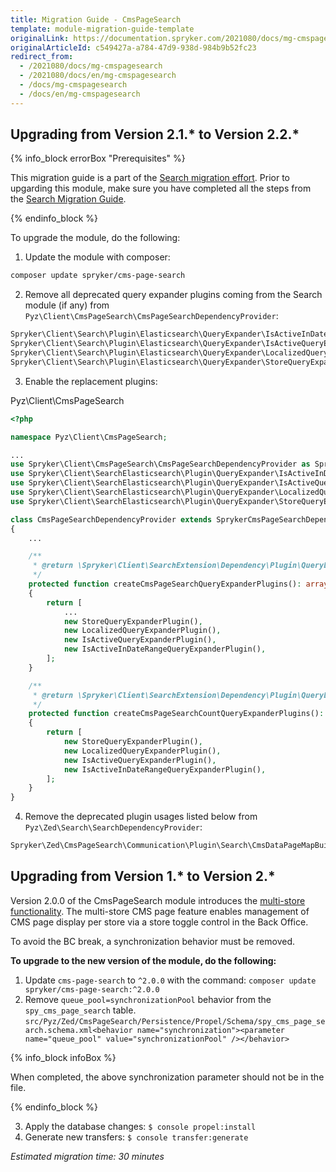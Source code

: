 ```yaml
---
title: Migration Guide - CmsPageSearch
template: module-migration-guide-template
originalLink: https://documentation.spryker.com/2021080/docs/mg-cmspagesearch
originalArticleId: c549427a-a784-47d9-938d-984b9b52fc23
redirect_from:
  - /2021080/docs/mg-cmspagesearch
  - /2021080/docs/en/mg-cmspagesearch
  - /docs/mg-cmspagesearch
  - /docs/en/mg-cmspagesearch
---
```


## Upgrading from Version 2.1.* to Version 2.2.*

{% info_block errorBox "Prerequisites" %}

This migration guide is a part of the [Search migration effort](/docs/scos/dev/migration-concepts/search-migration-concept/search-migration-concept.html). Prior to upgarding this module, make sure you have completed all the steps from the [Search Migration Guide](/docs/scos/dev/module-migration-guides/{{page.version}}/migration-guide-search.html#upgrading-from-version-89-to-version-810).

{% endinfo_block %}

To upgrade the module, do the following:
1. Update the module with composer:
```bash
composer update spryker/cms-page-search
```
2. Remove all deprecated query expander plugins coming from the Search module (if any) from `Pyz\Client\CmsPageSearch\CmsPageSearchDependencyProvider`:
```php
Spryker\Client\Search\Plugin\Elasticsearch\QueryExpander\IsActiveInDateRangeQueryExpanderPlugin
Spryker\Client\Search\Plugin\Elasticsearch\QueryExpander\IsActiveQueryExpanderPlugin
Spryker\Client\Search\Plugin\Elasticsearch\QueryExpander\LocalizedQueryExpanderPlugin
Spryker\Client\Search\Plugin\Elasticsearch\QueryExpander\StoreQueryExpanderPlugin
```
3. Enable the replacement plugins:

Pyz\Client\CmsPageSearch

```php
<?php

namespace Pyz\Client\CmsPageSearch;

...
use Spryker\Client\CmsPageSearch\CmsPageSearchDependencyProvider as SprykerCmsPageSearchDependencyProvider;
use Spryker\Client\SearchElasticsearch\Plugin\QueryExpander\IsActiveInDateRangeQueryExpanderPlugin;
use Spryker\Client\SearchElasticsearch\Plugin\QueryExpander\IsActiveQueryExpanderPlugin;
use Spryker\Client\SearchElasticsearch\Plugin\QueryExpander\LocalizedQueryExpanderPlugin;
use Spryker\Client\SearchElasticsearch\Plugin\QueryExpander\StoreQueryExpanderPlugin;

class CmsPageSearchDependencyProvider extends SprykerCmsPageSearchDependencyProvider
{
    ...

    /**
     * @return \Spryker\Client\SearchExtension\Dependency\Plugin\QueryExpanderPluginInterface[]
     */
    protected function createCmsPageSearchQueryExpanderPlugins(): array
    {
        return [
            ...
            new StoreQueryExpanderPlugin(),
            new LocalizedQueryExpanderPlugin(),
            new IsActiveQueryExpanderPlugin(),
            new IsActiveInDateRangeQueryExpanderPlugin(),
        ];
    }

    /**
     * @return \Spryker\Client\SearchExtension\Dependency\Plugin\QueryExpanderPluginInterface[]
     */
    protected function createCmsPageSearchCountQueryExpanderPlugins(): array
    {
        return [
            new StoreQueryExpanderPlugin(),
            new LocalizedQueryExpanderPlugin(),
            new IsActiveQueryExpanderPlugin(),
            new IsActiveInDateRangeQueryExpanderPlugin(),
        ];
    }
}  
```

4. Remove the deprecated plugin usages listed below from `Pyz\Zed\Search\SearchDependencyProvider`:
```php
Spryker\Zed\CmsPageSearch\Communication\Plugin\Search\CmsDataPageMapBuilder
```
## Upgrading from Version 1.* to Version 2.*

Version 2.0.0 of the CmsPageSearch module introduces the [multi-store functionality](/docs/scos/user/features/{{page.version}}/cms-feature-overview/cms-pages-overview.html). The multi-store CMS page feature enables management of CMS page display per store via a store toggle control in the Back Office.

To avoid the BC break, a synchronization behavior must be removed.

**To upgrade to the new version of the module, do the following:**
1. Update `cms-page-search` to `^2.0.0` with the command: `composer update spryker/cms-page-search:^2.0.0`
2. Remove `queue_pool=synchronizationPool` behavior from the `spy_cms_page_search` table.
`src/Pyz/Zed/CmsPageSearch/Persistence/Propel/Schema/spy_cms_page_search.schema.xml<behavior name="synchronization"><parameter name="queue_pool" value="synchronizationPool" /></behavior>`

{% info_block infoBox %}

When completed, the above synchronization parameter should not be in the file.

{% endinfo_block %}

3. Apply the database changes:
`$ console propel:install`
4. Generate new transfers:
`$ console transfer:generate`

_Estimated migration time: 30 minutes_

<!-- Last review date: Mar 12, 2019- by Alexander Veselov, Yuliia Boiko -->
